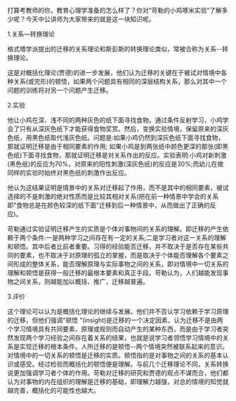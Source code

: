 打算考教师的你，教育心理学准备的怎么样了？你对“苛勒的小鸡啄米实验”了解多少呢？今天中公讲师为大家带来的就是这一块知识呢。

1.关系—转换理论

格式塔学派提出的迁移的关系理论和斯彭斯的转换理论类似，常被合称为关系--转换理论。

这是对概括化理论(贾德)的进一步发展，他们认为迁移的关键在于被试对情境中各种关系(或完形)的顿悟，如果两个问题具有相同的深层结构关系，那么对其中一个问题的训练将对另一个问题产生迁移。

2.实验

他让小鸡在深、浅不同的两种灰色的纸下面寻找食物。通过条件反射学习，小鸡学会了只有从深灰色纸下才能获得食物奖赏。然后，变换实验情境，保留原来的深灰色纸，用黑色纸取代浅灰色纸。问题是:如果小鸡仍然到深灰色纸下面寻找食物，那就证明迁移是由于相同要素的作用; 如果小鸡是到两张纸中颜色更深的那张(即黑色纸)下面寻找食物，那就证明迁移是对关系作出的反应。实验表明:小鸡对新刺激(黑色纸)的反应为70%，对原来的阳性刺激(深灰色纸)的反应是30%;而幼儿在做同样的实验时始终对黑色纸的刺激作出反应。

他认为这结果证明是情景中的关系对迁移起了作用，而不是其中的相同要素，被试选择的不是刺激的绝对性质而是比较其相对关系(把在前一种情景中学会的关系即"食物总是在颜色较深的纸下面"迁移到后一种情景中，从而做出了正确的反应)。

苛勒通过实验证明迁移产生的实质是个体对事物间的关系的理解。即迁移的产生依赖于两个条件:一是两种学习之间存在有一定的关系;二是学习者对这一关系的理解和顿悟。其中后者比前者重要。习得的经验能否迁移，并不取决于是否存在某些共同的要素，也不取决于对原理的孤立的掌握，而是取决于个体能否理解各个要素之间形成的整体关系，能否理解原理与实际事物之间的关系，即对情境中一切关系的理解和顿悟是获得一般迁移的最根本要素和真正手段。苛勒认为，人们越能发现事物之间关系，则越能加以概括、推广，迁移越普遍。

3.评价

这个理论可以认为是概括化理论的继续与发展。他们并不否认学习依赖于学习原理的迁移，但他们强调"顿悟 "(insight)是迁移的一个决定因素，认为迁移不是由两个学习情境具有共同要素、原理或规则而自动产生的某种东西，而是由于学习者突然发现两个学习经验之间存在着关系的结果，也就是说学习者领悟学习情境中的关系是实现迁移的根本条件。人所迁移的是顿悟--两个情境突然被联系起来的意识。对情境中的一切关系的顿悟是迁移的实质。顿悟指的是对事物之间的关系的基本认识或感受。经过检验而概括化的顿悟便是理解。与前几个迁移理论不同，关系转换说更加强调学习者个体的作用。苛勒对迁移的研究和贾德的观点不谋而合，他们都认为对事物的内在组织的理解是迁移的基础，即理解力越强，对总的情境的知觉就越完善，概括化的可能性也越大。